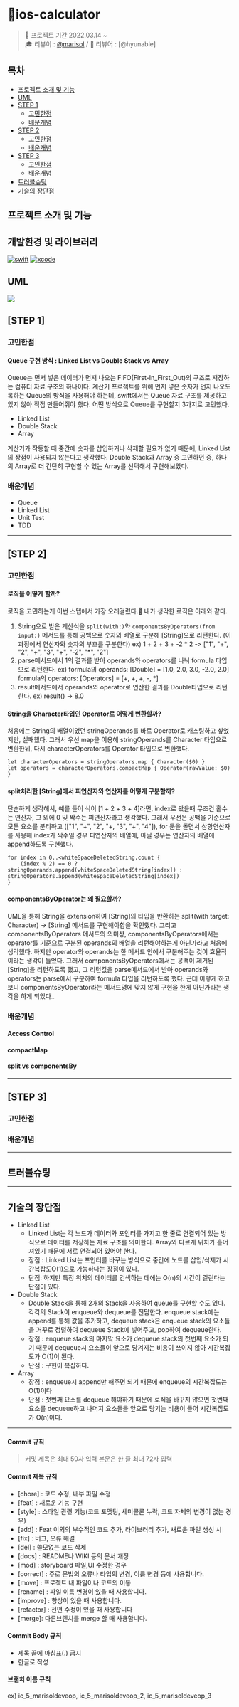 
# 📱ios-calculator

> 📅 프로젝트 기간 2022.03.14 ~ </br>
🎓 리뷰이 : [@marisol](https://github.com/marisol-develop) / 👑 리뷰어 : [@hyunable]

## 목차

- [프로젝트 소개 및 기능](#프로젝트-소개-및-기능)
- [UML](#uml)
- [STEP 1](#step-1)
    + [고민한점](#고민한점)
    + [배운개념](#배운개념)
- [STEP 2](#step-2)
    + [고민한점](#고민한점)
    + [배운개념](#배운개념)
- [STEP 3](#step-3)
    + [고민한점](#고민한점)
    + [배운개념](#배운개념)
- [트러블슈팅](#트러블슈팅)
- [기술의 장단점](#기술의-장단점)
    
## 프로젝트 소개 및 기능



## 개발환경 및 라이브러리

[![swift](https://img.shields.io/badge/swift-5.0-orange)]()
[![xcode](https://img.shields.io/badge/Xcode-13.0-blue)]()

## UML
![](https://i.imgur.com/T30a44z.png)



## [STEP 1]
### 고민한점
#### Queue 구현 방식 : Linked List vs Double Stack vs Array
Queue는 먼저 넣은 데이터가 먼저 나오는 FIFO(First-In_First_Out)의 구조로 저장하는 컴퓨터 자료 구조의 하나이다. 계산기 프로젝트를 위해 먼저 넣은 숫자가 먼저 나오도록하는 Queue의 방식을 사용해야 하는데, swift에서는 Queue 자료 구조를 제공하고 있지 않아 직접 만들어줘야 했다.
어떤 방식으로 Queue를 구현할지 3가지로 고민했다.
- Linked List
- Double Stack
- Array

계산기가 작동할 때 중간에 숫자를 삽입하거나 삭제할 필요가 없기 때문에, Linked List의 장점이 사용되지 않는다고 생각했다.
Double Stack과 Array 중 고민하던 중, 하나의 Array로 더 간단히 구현할 수 있는 Array를 선택해서 구현해보았다.

### 배운개념
- Queue
- Linked List
- Unit Test
- TDD

---

## [STEP 2]
### 고민한점
#### 로직을 어떻게 할까?
로직을 고민하는게 이번 스텝에서 가장 오래걸렸다.🥲 내가 생각한 로직은 아래와 같다.
1) String으로 받은 계산식을 `split(with:)`와 `componentsByOperators(from input:)` 메서드를 통해 공백으로 숫자와 배열로 구분해 [String]으로 리턴한다.
(이 과정에서 연산자와 숫자의 부호를 구분한다)
ex) 1 + 2 + 3 + -2 * 2 -> ["1", "+", "2", "+", "3", "+", "-2", "*", "2"]
2) parse메서드에서 1의 결과를 받아 operands와 operators를 나눠 formula 타입으로 리턴한다.
ex) formula의 operands: [Double] = [1.0, 2.0, 3.0, -2.0, 2.0]
    formula의 operators: [Operators] = [+, +, +, -, *]
3) result메서드에서 operands와 operator로 연산한 결과를 Double타입으로 리턴한다.
ex) result() -> 8.0
#### String을 Character타입인 Operator로 어떻게 변환할까?
처음에는 String의 배열이었던 stringOperands를 바로 Operator로 캐스팅하고 싶었지만, 실패했다. 그래서 우선 map을 이용해 stringOperands를 Character 타입으로 변환한뒤, 다시 characterOperators를 Operator 타입으로 변환했다.
```swift=
let characterOperators = stringOperators.map { Character($0) }
let operators = characterOperators.compactMap { Operator(rawValue: $0) }
```
#### split처리한 [String]에서 피연산자와 연산자를 어떻게 구분할까?
단순하게 생각해서, 예를 들어 식이 [1 + 2 + 3 + 4]라면, index로 봤을때 무조건 홀수는 연산자, 그 외에 0 및 짝수는 피연산자라고 생각했다. 그래서 우선은 공백을 기준으로 모든 요소를 분리하고 (["1", "+", "2", "+, "3", "+", "4"]), for 문을 돌면서 삼항연산자를 사용해 index가 짝수일 경우 피연산자의 배열에, 아닐 경우는 연산자의 배열에 append하도록 구현했다.
```swift=
for index in 0..<whiteSpaceDeletedString.count {
    (index % 2) == 0 ? stringOperands.append(whiteSpaceDeletedString[index]) : stringOperators.append(whiteSpaceDeletedString[index])
}
```
#### componentsByOperator는 왜 필요할까?
UML을 통해 String을 extension하여 [String]의 타입을 반환하는 split(with target: Character) -> [String] 메서드를 구현해야함을 확인했다. 그리고 componentsByOperators 메서드의 의미상, componentsByOperators에서는 operator를 기준으로 구분된 operands의 배열을 리턴해야하는게 아닌가라고 처음에 생각했다. 하지만 operator와 operands는 한 메서드 안에서 구분해주는 것이 효율적이라는 생각이 들었다. 그래서 componentsByOperators에서는 공백이 제거된 [String]을 리턴하도록 했고, 그 리턴값을 parse메서드에서 받아 operands와 operators는 parse에서 구분하여 formula 타입을 리턴하도록 했다.
근데 이렇게 하고 보니 componentsByOperator라는 메서드명에 맞지 않게 구현을 한게 아닌가라는 생각을 하게 되었다.. 

### 배운개념
#### Access Control
#### compactMap
#### split vs componentsBy

---

## [STEP 3]
### 고민한점
### 배운개념


---
## 트러블슈팅

---

## 기술의 장단점
- Linked List
    - Linked List는 각 노드가 데이터와 포인터를 가지고 한 줄로 연결되어 있는 방식으로 데이터를 저장하는 자료 구조를 의미한다. Array와 다르게 위치가 흩어져있기 때문에 서로 연결되어 있어야 한다. 
    - 장점 : Linked List는 포인터를 바꾸는 방식으로 중간에 노드를 삽입/삭제가 시간복잡도O(1)으로 가능하다는 장점이 있다. 
    - 단점: 하지만 특정 위치의 데이터를 검색하는 데에는 O(n)의 시간이 걸린다는 단점이 있다.
- Double Stack
    - Double Stack을 통해 2개의 Stack을 사용하여 queue를 구현할 수도 있다. 각각의 Stack이 enqueue와 dequeue를 전담한다. enqueue stack에는 append를 통해 값을 추가하고, dequeue stack은 enqueue stack의 요소들을 거꾸로 정렬하여 dequeue Stack에 넣어주고, pop하여 dequeue한다.
    - 장점 : enqueue stack의 마지막 요소가 dequeue stack의 첫번째 요소가 되기 때문에 dequeue시 요소들이 앞으로 당겨지는 비용이 쓰이지 않아 시간복잡도가 O(1)이 된다.
    - 단점 : 구현이 복잡하다.
- Array
    - 장점 : enqueue시 append만 해주면 되기 때문에 enqueue의 시간복잡도는 O(1)이다
    - 단점 : 첫번째 요소를 dequeue 해야하기 때문에 로직을 바꾸지 않으면 첫번째 요소를 dequeue하고 나머지 요소들을 앞으로 당기는 비용이 들어 시간복잡도가 O(n)이다.
---

#### **Commit 규칙**
> 커밋 제목은 최대 50자 입력
> 본문은 한 줄 최대 72자 입력

#### **Commit 제목 규칙**
- [chore] : 코드 수정, 내부 파일 수정
- [feat] : 새로운 기능 구현
- [style] : 스타일 관련 기능(코드 포맷팅, 세미콜론 누락, 코드 자체의 변경이 없는 경우)
- [add] : Feat 이외의 부수적인 코드 추가, 라이브러리 추가, 새로운 파일 생성 시
- [fix] : 버그, 오류 해결
- [del] : 쓸모없는 코드 삭제
- [docs] : README나 WIKI 등의 문서 개정
- [mod] : storyboard 파일,UI 수정한 경우
- [correct] : 주로 문법의 오류나 타입의 변경, 이름 변경 등에 사용합니다.
- [move] : 프로젝트 내 파일이나 코드의 이동
- [rename] : 파일 이름 변경이 있을 때 사용합니다.
- [improve] : 향상이 있을 때 사용합니다.
- [refactor] : 전면 수정이 있을 때 사용합니다
- [merge]: 다른브렌치를 merge 할 때 사용합니다.

#### **Commit Body 규칙**
- 제목 끝에 마침표(.) 금지
- 한글로 작성

#### **브랜치 이름 규칙**
ex) ic_5_marisoldeveop, ic_5_marisoldeveop_2, ic_5_marisoldeveop_3





